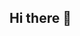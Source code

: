 ## Hi there 👋

<!--
**Lagroa/Lagroa** is a ✨ _special_ ✨ repository because its `README.md` (this file) appears on your GitHub profile.

Here are some ideas to get you started:

- 🔭 Trabajo como lider de proyectos en la empresa Gavassa y Cia Ltda
- 🌱 Soy Ingeniera Industrial experta en costos e implementación de proyectos y procesos en el sistema SAP BO 
- 👯 Hice un intercamio hacia Estados Unidos para aprender Ingles
- 🤔 Por mi necesidad de crear continuamente querys para enteder y validar informació, decidí inciar estudios para aprender sobre programación en SQL
- 
